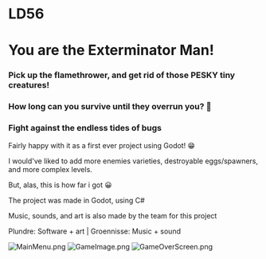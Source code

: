 # LD56
# You are the Exterminator Man!
### Pick up the flamethrower, and get rid of those PESKY tiny creatures!
### How long can you survive until they overrun you? :bug:
### Fight against the endless tides of bugs

Fairly happy with it as a first ever project using Godot! :grin: 

I would've liked to add more enemies varieties, destroyable eggs/spawners, and more complex levels.

But, alas, this is how far i got :grinning: 



The project was made in Godot, using C#

Music, sounds, and art is also made by the team for this project

Plundre: Software + art | Groennisse: Music + sound


![MainMenu.png](///raw/453/03/z/66c7c.png)
![GameImage.png](///raw/453/03/z/66ce6.png)
![GameOverScreen.png](///raw/453/03/z/66cec.png)
